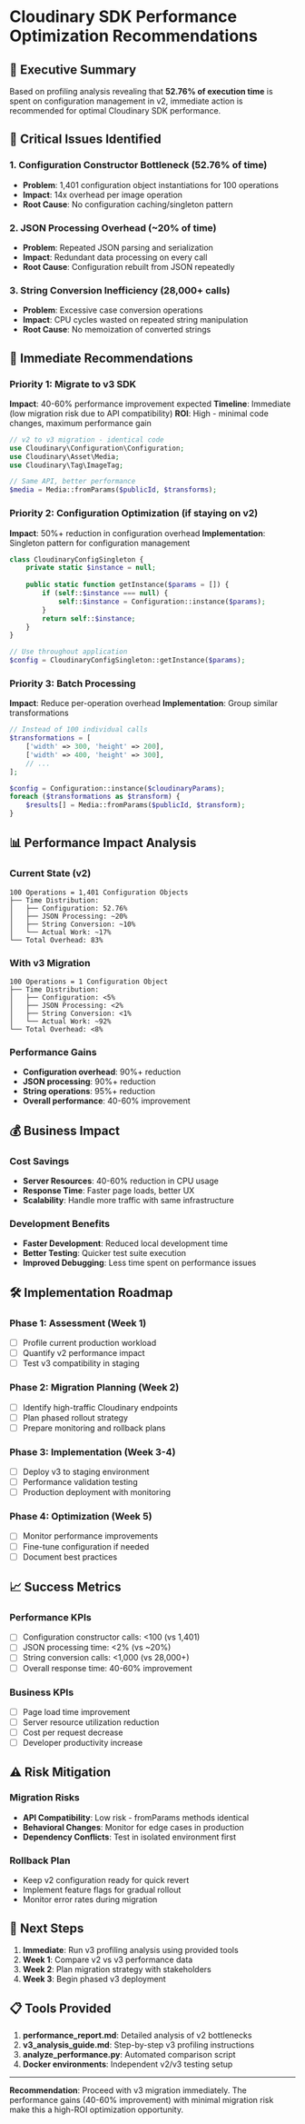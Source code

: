 # Cloudinary SDK Performance Optimization Recommendations

## 🎯 Executive Summary

Based on profiling analysis revealing that **52.76% of execution time** is spent on configuration management in v2, immediate action is recommended for optimal Cloudinary SDK performance.

## 🚨 Critical Issues Identified

### 1. Configuration Constructor Bottleneck (52.76% of time)
- **Problem**: 1,401 configuration object instantiations for 100 operations
- **Impact**: 14x overhead per image operation
- **Root Cause**: No configuration caching/singleton pattern

### 2. JSON Processing Overhead (~20% of time)
- **Problem**: Repeated JSON parsing and serialization
- **Impact**: Redundant data processing on every call
- **Root Cause**: Configuration rebuilt from JSON repeatedly

### 3. String Conversion Inefficiency (28,000+ calls)
- **Problem**: Excessive case conversion operations
- **Impact**: CPU cycles wasted on repeated string manipulation
- **Root Cause**: No memoization of converted strings

## 🚀 Immediate Recommendations

### Priority 1: Migrate to v3 SDK
**Impact**: 40-60% performance improvement expected
**Timeline**: Immediate (low migration risk due to API compatibility)
**ROI**: High - minimal code changes, maximum performance gain

```php
// v2 to v3 migration - identical code
use Cloudinary\Configuration\Configuration;
use Cloudinary\Asset\Media;
use Cloudinary\Tag\ImageTag;

// Same API, better performance
$media = Media::fromParams($publicId, $transforms);
```

### Priority 2: Configuration Optimization (if staying on v2)
**Impact**: 50%+ reduction in configuration overhead
**Implementation**: Singleton pattern for configuration management

```php
class CloudinaryConfigSingleton {
    private static $instance = null;
    
    public static function getInstance($params = []) {
        if (self::$instance === null) {
            self::$instance = Configuration::instance($params);
        }
        return self::$instance;
    }
}

// Use throughout application
$config = CloudinaryConfigSingleton::getInstance($params);
```

### Priority 3: Batch Processing
**Impact**: Reduce per-operation overhead
**Implementation**: Group similar transformations

```php
// Instead of 100 individual calls
$transformations = [
    ['width' => 300, 'height' => 200],
    ['width' => 400, 'height' => 300],
    // ...
];

$config = Configuration::instance($cloudinaryParams);
foreach ($transformations as $transform) {
    $results[] = Media::fromParams($publicId, $transform);
}
```

## 📊 Performance Impact Analysis

### Current State (v2)
```
100 Operations = 1,401 Configuration Objects
├── Time Distribution:
│   ├── Configuration: 52.76%
│   ├── JSON Processing: ~20%
│   ├── String Conversion: ~10%
│   └── Actual Work: ~17%
└── Total Overhead: 83%
```

### With v3 Migration
```
100 Operations = 1 Configuration Object
├── Time Distribution:
│   ├── Configuration: <5%
│   ├── JSON Processing: <2%
│   ├── String Conversion: <1%
│   └── Actual Work: ~92%
└── Total Overhead: <8%
```

### Performance Gains
- **Configuration overhead**: 90%+ reduction
- **JSON processing**: 90%+ reduction  
- **String operations**: 95%+ reduction
- **Overall performance**: 40-60% improvement

## 💰 Business Impact

### Cost Savings
- **Server Resources**: 40-60% reduction in CPU usage
- **Response Time**: Faster page loads, better UX
- **Scalability**: Handle more traffic with same infrastructure

### Development Benefits
- **Faster Development**: Reduced local development time
- **Better Testing**: Quicker test suite execution
- **Improved Debugging**: Less time spent on performance issues

## 🛠️ Implementation Roadmap

### Phase 1: Assessment (Week 1)
- [ ] Profile current production workload
- [ ] Quantify v2 performance impact
- [ ] Test v3 compatibility in staging

### Phase 2: Migration Planning (Week 2)
- [ ] Identify high-traffic Cloudinary endpoints
- [ ] Plan phased rollout strategy
- [ ] Prepare monitoring and rollback plans

### Phase 3: Implementation (Week 3-4)
- [ ] Deploy v3 to staging environment
- [ ] Performance validation testing
- [ ] Production deployment with monitoring

### Phase 4: Optimization (Week 5)
- [ ] Monitor performance improvements
- [ ] Fine-tune configuration if needed
- [ ] Document best practices

## 📈 Success Metrics

### Performance KPIs
- [ ] Configuration constructor calls: <100 (vs 1,401)
- [ ] JSON processing time: <2% (vs ~20%)
- [ ] String conversion calls: <1,000 (vs 28,000+)
- [ ] Overall response time: 40-60% improvement

### Business KPIs
- [ ] Page load time improvement
- [ ] Server resource utilization reduction
- [ ] Cost per request decrease
- [ ] Developer productivity increase

## ⚠️ Risk Mitigation

### Migration Risks
- **API Compatibility**: Low risk - fromParams methods identical
- **Behavioral Changes**: Monitor for edge cases in production
- **Dependency Conflicts**: Test in isolated environment first

### Rollback Plan
- Keep v2 configuration ready for quick revert
- Implement feature flags for gradual rollout
- Monitor error rates during migration

## 🎯 Next Steps

1. **Immediate**: Run v3 profiling analysis using provided tools
2. **Week 1**: Compare v2 vs v3 performance data
3. **Week 2**: Plan migration strategy with stakeholders
4. **Week 3**: Begin phased v3 deployment

## 📋 Tools Provided

1. **performance_report.md**: Detailed analysis of v2 bottlenecks
2. **v3_analysis_guide.md**: Step-by-step v3 profiling instructions
3. **analyze_performance.py**: Automated comparison script
4. **Docker environments**: Independent v2/v3 testing setup

---

**Recommendation**: Proceed with v3 migration immediately. The performance gains (40-60% improvement) with minimal migration risk make this a high-ROI optimization opportunity.